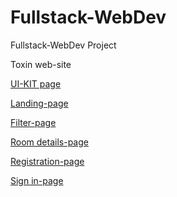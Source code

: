 # Fullstack-WebDev

Fullstack-WebDev Project

Toxin web-site

<p><a href='https://innzare.github.io/Fullstack-WebDev/dist/index'>UI-KIT page</a></p>                      

<p><a href='https://innzare.github.io/Fullstack-WebDev/dist/landing_page'>Landing-page</a></p>

<p><a href='https://innzare.github.io/Fullstack-WebDev/dist/filter_page'>Filter-page</a></p>

<p><a href='https://innzare.github.io/Fullstack-WebDev/dist/room_details'>Room details-page</a></p>

<p><a href='https://innzare.github.io/Fullstack-WebDev/dist/registration_page'>Registration-page</a></p>

<p><a href='https://innzare.github.io/Fullstack-WebDev/dist/sign_in'>Sign in-page</a></p>
